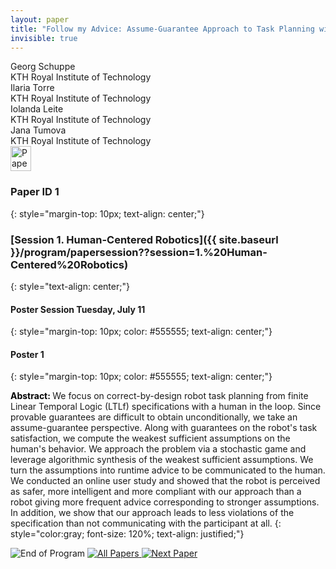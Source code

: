 ```yaml
---
layout: paper
title: "Follow my Advice: Assume-Guarantee Approach to Task Planning with Human in the Loop"
invisible: true
---
```

<div class="paper-authors">
<div class="paper-author-box">
    <div class="paper-author-name">Georg Schuppe</div>
    <div class="paper-author-uni">KTH Royal Institute of Technology</div>
</div>
<div class="paper-author-box">
    <div class="paper-author-name">Ilaria Torre</div>
    <div class="paper-author-uni">KTH Royal Institute of Technology</div>
</div>
<div class="paper-author-box">
    <div class="paper-author-name">Iolanda Leite</div>
    <div class="paper-author-uni">KTH Royal Institute of Technology</div>
</div>
<div class="paper-author-box">
    <div class="paper-author-name">Jana Tumova</div>
    <div class="paper-author-uni">KTH Royal Institute of Technology</div>
</div>

</div><div class="paper-pdf">
<div> <a href="http://www.roboticsproceedings.org/rss19/p001.pdf"><img src="{{ site.baseurl }}/images/paper_link.png" alt="Paper Website" width = "33"  height = "40"/></a> </div>
</div>

### Paper ID 1
{: style="margin-top: 10px; text-align: center;"}

### [Session 1. Human-Centered Robotics]({{ site.baseurl }}/program/papersession??session=1.%20Human-Centered%20Robotics)
{: style="text-align: center;"}

#### Poster Session Tuesday, July 11
{: style="margin-top: 10px; color: #555555; text-align: center;"}

#### Poster 1
{: style="margin-top: 10px; color: #555555; text-align: center;"}

<b style="color: black;">Abstract: </b>We focus on correct-by-design robot task planning from finite Linear Temporal Logic (LTLf) specifications with a human in the loop. Since provable guarantees are difficult to obtain unconditionally, we take an assume-guarantee perspective. Along with guarantees on the robot's task satisfaction, we compute the weakest sufficient assumptions on the human's behavior. We approach the problem via a stochastic game and leverage algorithmic synthesis of the weakest sufficient assumptions. We turn the assumptions into runtime advice to be communicated to the human. We conducted an online user study and showed that the robot is perceived as safer, more intelligent and more compliant with our approach than a robot giving more frequent advice corresponding to stronger assumptions. In addition, we show that our approach leads to less violations of the specification than not communicating with the participant at all.
{: style="color:gray; font-size: 120%; text-align: justified;"}


<div class="paper-menu">
<img src="{{ site.baseurl }}/images/blank_icon.png" alt="End of Program" title="End of Program"/>
<a href="{{ site.baseurl }}/program/papers"><img src="{{ site.baseurl }}/images/overview_icon.png" alt="All Papers" title="All Papers"/> </a>
<a href="{{ site.baseurl }}/program/papers/002/"> <img src="{{ site.baseurl }}/images/next_paper_icon.png" alt="Next Paper" title="Next Paper"/> </a>

</div>
